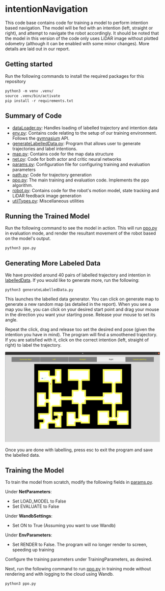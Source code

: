 # intentionNavigation

This code base contains code for training a model to perform intention based navigation. The model will be fed with an intention (left, straight or right), and attempt to navigate the robot accordingly. It should be noted that the model in this version of the code only uses LiDAR image without plotted odometry (although it can be enabled with some minor changes). More details are laid out in our report. 

## Getting started

Run the following commands to install the required packages for this repository
```
python3 -m venv .venv/
source .venv/bin/activate
pip install -r requirements.txt
```

## Summary of Code

- [dataLoader.py](dataLoader.py): Handles loading of labelled trajectory and intention data
- [env.py](env.py): Contains code relating to the setup of our training environment. Follows the [gymnasium](https://gymnasium.farama.org/) API. 
- [generateLabelledData.py](generateLabelledData.py): Program that allows user to generate trajectories and label intentions.
- [map.py](map.py): Contains code for the map data structure
- [net.py](net.py): Code for both actor and critic neural networks
- [params.py](params.py): Configuration file for configuring training and evaluation parameters
- [path.py](path.py): Code for trajectory generation
- [ppo.py](ppo.py): The main training and evaluation code. Implements the ppo algorithm.
- [robot.py](robot.py): Contains code for the robot's motion model, state tracking and LiDAR feedback image generation
- [utilTypes.py](utilTypes.py): Miscellaneous utilities

## Running the Trained Model

Run the following command to see the model in action. This will run [ppo.py](ppo.py) in evaluation mode, and render the resultant movement of the robot based on the model's output.

```
python3 ppo.py
```

## Generating More Labeled Data

We have provided around 40 pairs of labelled trajectory and intention in [labelledData](labelledData). If you would like to generate more, run the following:

```
python3 generateLabelledData.py
```

This launches the labelled data generator. You can click on generate map to generate a new random map (as detailed in the report). When you see a map you like, you can click on your desired start point and drag your mouse in the direction you want your starting pose. Release your mouse to set its angle.

Repeat the click, drag and release too set the desired end pose (given the intention you have in mind). The program will find a smoothened trajectory. If you are satisfied with it, click on the correct intention (left, straight of right) to label the trajectory. 

![labelled data generator screenshot](readmeResources/labelledDataGenerator.png)

Once you are done with labelling, press esc to exit the program and save the labelled data.

## Training the Model

To train the model from scratch, modify the following fields in [params.py](params.py).

Under **NetParameters**:

- Set LOAD_MODEL to False
- Set EVALUATE to False

Under **WandbSettings**:
- Set ON to True (Assuming you want to use Wandb)

Under **EnvParameters**:
- Set RENDER to False. The program will no longer render to screen, speeding up training

Configure the training parameters under TrainingParameters, as desired.

Next, run the following command to run [ppo.py](ppo.py) in training mode without rendering and with logging to the cloud using Wandb.

```
python3 ppo.py
```
